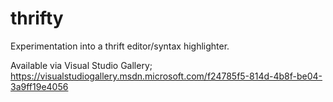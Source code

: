 # thrifty
Experimentation into a thrift editor/syntax highlighter.

Available via Visual Studio Gallery; https://visualstudiogallery.msdn.microsoft.com/f24785f5-814d-4b8f-be04-3a9ff19e4056
